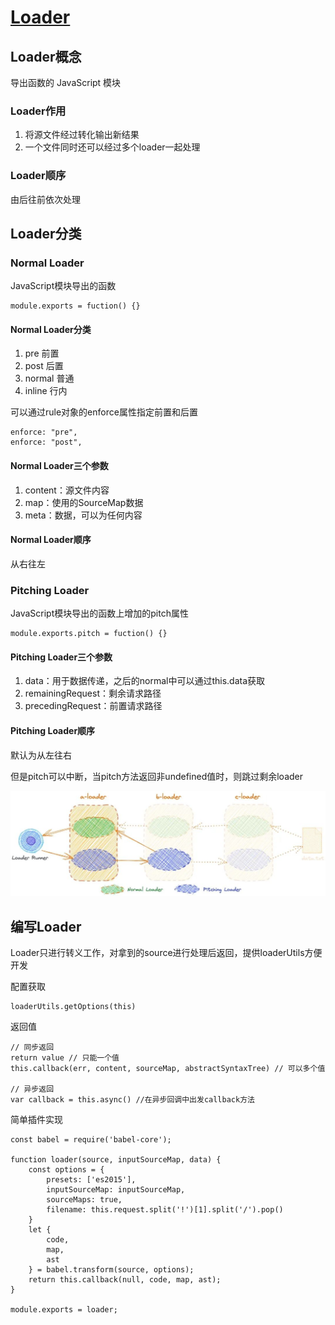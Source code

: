 # [Loader](https://www.teqng.com/2021/08/11/%E5%A4%9A%E5%9B%BE%E8%AF%A6%E8%A7%A3%EF%BC%8C%E4%B8%80%E6%AC%A1%E6%80%A7%E6%90%9E%E6%87%82webpack-loader/)

## Loader概念

导出函数的 JavaScript 模块

### Loader作用

1. 将源文件经过转化输出新结果
2. 一个文件同时还可以经过多个loader一起处理

### Loader顺序

由后往前依次处理

## Loader分类

### Normal Loader

JavaScript模块导出的函数

```JS
module.exports = fuction() {}
```

#### Normal Loader分类

1. pre 前置
2. post 后置
3. normal 普通
4. inline 行内

可以通过rule对象的enforce属性指定前置和后置

```
enforce: "pre",
enforce: "post",
```

#### Normal Loader三个参数

1. content：源文件内容
2. map：使用的SourceMap数据
3. meta：数据，可以为任何内容

#### Normal Loader顺序

从右往左

### Pitching Loader

JavaScript模块导出的函数上增加的pitch属性

```JS
module.exports.pitch = fuction() {}
```

#### Pitching Loader三个参数

1. data：用于数据传递，之后的normal中可以通过this.data获取
2. remainingRequest：剩余请求路径
3. precedingRequest：前置请求路径

#### Pitching Loader顺序

默认为从左往右

但是pitch可以中断，当pitch方法返回非undefined值时，则跳过剩余loader

![pitch中断](assets/02-pitch中断.jpeg)

## 编写Loader

Loader只进行转义工作，对拿到的source进行处理后返回，提供loaderUtils方便开发

配置获取

```JS
loaderUtils.getOptions(this)
```

返回值

```JS
// 同步返回
return value // 只能一个值
this.callback(err, content, sourceMap, abstractSyntaxTree) // 可以多个值

// 异步返回
var callback = this.async() //在异步回调中出发callback方法
```

简单插件实现

```JS
const babel = require('babel-core');

function loader(source, inputSourceMap, data) {
    const options = {
        presets: ['es2015'],
        inputSourceMap: inputSourceMap,
        sourceMaps: true,
        filename: this.request.split('!')[1].split('/').pop()
    }
    let {
        code,
        map,
        ast
    } = babel.transform(source, options);
    return this.callback(null, code, map, ast);
}

module.exports = loader;
```
